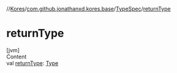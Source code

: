 //[Kores](../../index.md)/[com.github.jonathanxd.kores.base](../index.md)/[TypeSpec](index.md)/[returnType](return-type.md)



# returnType  
[jvm]  
Content  
val [returnType](return-type.md): [Type](https://docs.oracle.com/javase/8/docs/api/java/lang/reflect/Type.html)  



